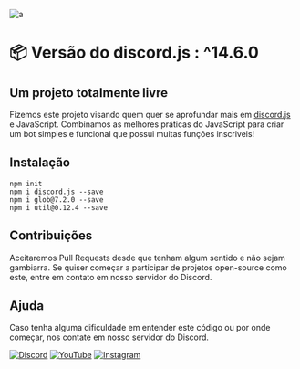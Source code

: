 ![a](https://imgur.com/KI4iNyL.png)

# 📦 Versão do discord.js : ^14.6.0

## Um projeto totalmente livre

Fizemos este projeto visando quem quer se aprofundar mais em [discord.js](https://discord.js.org/#/) e JavaScript. Combinamos as melhores
práticas do JavaScript para criar um bot simples e funcional que possui muitas funções inscriveis!

## Instalação

```
npm init
npm i discord.js --save
npm i glob@7.2.0 --save
npm i util@0.12.4 --save
```

## Contribuições

Aceitaremos Pull Requests desde que tenham algum sentido e não sejam gambiarra. Se quiser começar a participar de projetos open-source como este, entre em contato em nosso servidor do Discord.

## Ajuda

Caso tenha alguma dificuldade em entender este código ou por onde começar, nos contate em nosso servidor do Discord.

[![Discord](https://img.shields.io/badge/Discord-7289DA?style=for-the-badge&logo=discord&logoColor=white)](https://discord.gg/KbBaftu2zE)
[![YouTube](https://img.shields.io/badge/YouTube-FF0000?style=for-the-badge&logo=youtube&logoColor=white)](https://www.youtube.com/channel/UCuGLBUyxR7Qvsg9gVN7b0vA)
[![Instagram](https://img.shields.io/badge/Instagram-E4405F?style=for-the-badge&logo=instagram&logoColor=white)](https://www.instagram.com/gabrielbanaszeski)
